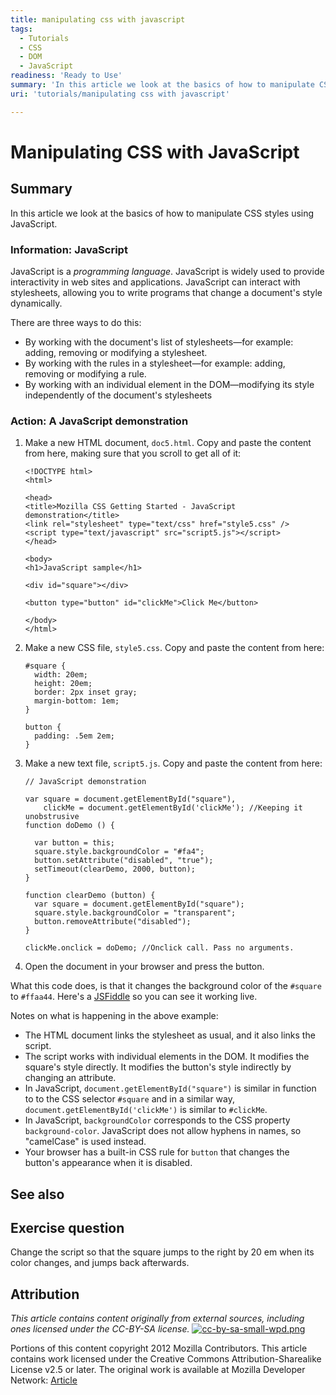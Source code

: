 ```yaml
---
title: manipulating css with javascript
tags:
  - Tutorials
  - CSS
  - DOM
  - JavaScript
readiness: 'Ready to Use'
summary: 'In this article we look at the basics of how to manipulate CSS styles using JavaScript.'
uri: 'tutorials/manipulating css with javascript'

---
```

# Manipulating CSS with JavaScript

## Summary

In this article we look at the basics of how to manipulate CSS styles using JavaScript.

### Information: JavaScript

JavaScript is a *programming language*. JavaScript is widely used to provide interactivity in web sites and applications. JavaScript can interact with stylesheets, allowing you to write programs that change a document's style dynamically.

 There are three ways to do this:

-   By working with the document's list of stylesheets—for example: adding, removing or modifying a stylesheet.
-   By working with the rules in a stylesheet—for example: adding, removing or modifying a rule.
-   By working with an individual element in the DOM—modifying its style independently of the document's stylesheets

### Action: A JavaScript demonstration

1.  Make a new HTML document, `doc5.html`. Copy and paste the content from here, making sure that you scroll to get all of it:

    ``` {.html}
    <!DOCTYPE html>
    <html>

    <head>
    <title>Mozilla CSS Getting Started - JavaScript demonstration</title>
    <link rel="stylesheet" type="text/css" href="style5.css" />
    <script type="text/javascript" src="script5.js"></script>
    </head>

    <body>
    <h1>JavaScript sample</h1>

    <div id="square"></div>

    <button type="button" id="clickMe">Click Me</button>

    </body>
    </html>
    ```

2.  Make a new CSS file, `style5.css`. Copy and paste the content from here:

    ``` {.css}
    #square {
      width: 20em;
      height: 20em;
      border: 2px inset gray;
      margin-bottom: 1em;
    }

    button {
      padding: .5em 2em;
    }​
    ```

3.  Make a new text file, `script5.js`. Copy and paste the content from here:

    ``` {.js}
    // JavaScript demonstration

    var square = document.getElementById("square"),
        clickMe = document.getElementById('clickMe'); //Keeping it unobstrusive
    function doDemo () {

      var button = this;
      square.style.backgroundColor = "#fa4";
      button.setAttribute("disabled", "true");
      setTimeout(clearDemo, 2000, button);
    }

    function clearDemo (button) {
      var square = document.getElementById("square");
      square.style.backgroundColor = "transparent";
      button.removeAttribute("disabled");
    }

    clickMe.onclick = doDemo; //Onclick call. Pass no arguments.​​​​​
    ```

4.  Open the document in your browser and press the button.

 What this code does, is that it changes the background color of the `#square` to `#ffaa44`. Here's a [JSFiddle](http://jsfiddle.net/namanyayg/Angmu/1/) so you can see it working live.

 Notes on what is happening in the above example:

-   The HTML document links the stylesheet as usual, and it also links the script.
-   The script works with individual elements in the DOM. It modifies the square's style directly. It modifies the button's style indirectly by changing an attribute.
-   In JavaScript, `document.getElementById("square")` is similar in function to to the CSS selector `#square` and in a similar way, `document.getElementById('clickMe')` is similar to `#clickMe`.
-   In JavaScript, `backgroundColor` corresponds to the CSS property `background-color`. JavaScript does not allow hyphens in names, so "camelCase" is used instead.
-   Your browser has a built-in CSS rule for `button` that changes the button's appearance when it is disabled.

## See also

## Exercise question

Change the script so that the square jumps to the right by 20 em when its color changes, and jumps back afterwards.

## Attribution

*This article contains content originally from external sources, including ones licensed under the CC-BY-SA license.* [![cc-by-sa-small-wpd.png](/assets/public/c/c8/cc-by-sa-small-wpd.png)](http://creativecommons.org/licenses/by-sa/3.0/us/)

Portions of this content copyright 2012 Mozilla Contributors. This article contains work licensed under the Creative Commons Attribution-Sharealike License v2.5 or later. The original work is available at Mozilla Developer Network: [Article](https://developer.mozilla.org/en-US/docs/CSS/Getting_Started/JavaScript)

